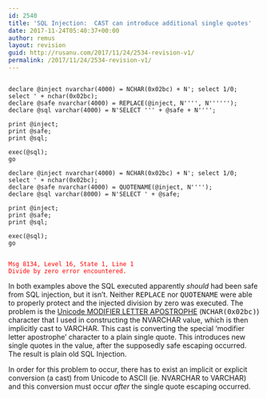 ```yaml
---
id: 2540
title: 'SQL Injection:  CAST can introduce additional single quotes'
date: 2017-11-24T05:40:37+00:00
author: remus
layout: revision
guid: http://rusanu.com/2017/11/24/2534-revision-v1/
permalink: /2017/11/24/2534-revision-v1/
---
```

<pre><code class="prettyprint lang-sql">
declare @inject nvarchar(4000) = NCHAR(0x02bc) + N'; select 1/0; select ' + nchar(0x02bc);
declare @safe nvarchar(4000) = REPLACE(@inject, N'''', N'''''');
declare @sql varchar(4000) = N'SELECT ''' + @safe + N'''';

print @inject;
print @safe;
print @sql;

exec(@sql);
go

declare @inject nvarchar(4000) = NCHAR(0x02bc) + N'; select 1/0; select ' + nchar(0x02bc);
declare @safe nvarchar(4000) = QUOTENAME(@inject, N'''');
declare @sql varchar(8000) = N'SELECT ' + @safe;

print @inject;
print @safe;
print @sql;

exec(@sql);
go
</code></pre>

<pre><code style="color:red">
Msg 8134, Level 16, State 1, Line 1
Divide by zero error encountered.
</code></pre>

In both examples above the SQL executed apparently _should_ had been safe from SQL injection, but it isn&#8217;t. Neither <tt>REPLACE</tt> nor <tt>QUOTENAME</tt> were able to properly protect and the injected division by zero was executed. The problem is the [Unicode MODIFIER LETTER APOSTROPHE](http://www.fileformat.info/info/unicode/char/2bc/index.htm) (<tt>NCHAR(0x02bc)</tt>) character that I used in constructing the NVARCHAR value, which is then implicitly cast to VARCHAR. This cast is converting the special &#8216;modifier letter apostrophe&#8217; character to a plain single quote. This introduces new single quotes in the value, after the supposedly safe escaping occurred. The result is plain old SQL Injection.

In order for this problem to occur, there has to exist an implicit or explicit conversion (a cast) from Unicode to ASCII (ie. NVARCHAR to VARCHAR) and this conversion must occur _after_ the single quote escaping occurred.